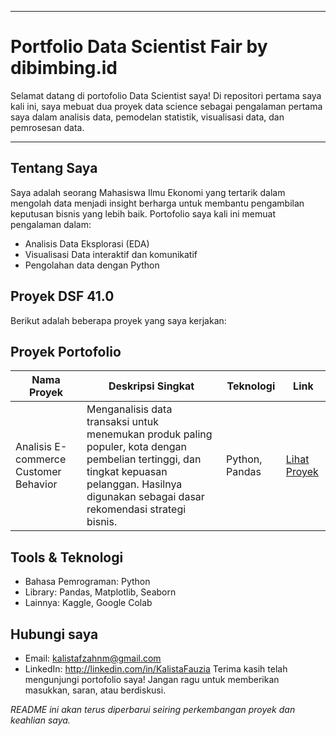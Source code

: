 
---

# Portfolio Data Scientist Fair by dibimbing.id

Selamat datang di portofolio Data Scientist saya! Di repositori pertama saya kali ini, saya mebuat dua proyek data science sebagai pengalaman pertama saya dalam analisis data, pemodelan statistik, visualisasi data, dan pemrosesan data.

---

## Tentang Saya

Saya adalah seorang Mahasiswa Ilmu Ekonomi yang tertarik dalam mengolah data menjadi insight berharga untuk membantu pengambilan keputusan bisnis yang lebih baik. Portofolio saya kali ini memuat pengalaman dalam:
- Analisis Data Eksplorasi (EDA)
- Visualisasi Data interaktif dan komunikatif
- Pengolahan data dengan Python
## Proyek DSF 41.0

Berikut adalah beberapa proyek yang saya kerjakan:

## Proyek Portofolio

| Nama Proyek                          | Deskripsi Singkat                                                                                                              | Teknologi            | Link                                                                 |
|-------------------------------------|--------------------------------------------------------------------------------------------------------------------------------|----------------------|----------------------------------------------------------------------|
| Analisis E-commerce Customer Behavior | Menganalisis data transaksi untuk menemukan produk paling populer, kota dengan pembelian tertinggi, dan tingkat kepuasan pelanggan. Hasilnya digunakan sebagai dasar rekomendasi strategi bisnis. | Python, Pandas       | [Lihat Proyek](https://github.com/Kalistafzh/Dimbimbing-Portofolio_DSF41.0/blob/main/Project%20EDA%20E-commerce%20Customer%20Behavior.ipynb) |   | Introduction to Python | Program sederhana yang menerima input data mahasiswa (nama, NIM, nilai), lalu mengkategorikan nilai ke dalam grade A–E menggunakan struktur if-elif-else | Python, Google Colab | [Lihat Proyek](https://github.com/Kalistafzh/Dimbimbing-Portofolio_DSF41.0/blob/main/Task%201%20introduction_python.ipynb) |   | Project Presentation | Presentasi visual untuk menjelaskan hasil akhir yang telah dikerjakan selama mengikuti program DSF 41.0  | Canva| https://drive.google.com/file/d/1vC6YT8iYRr0yPxmSNlYmEdUi5IsMr6bI/view?usp=drive_link      |


## Tools & Teknologi

- Bahasa Pemrograman: Python
- Library: Pandas, Matplotlib, Seaborn
- Lainnya: Kaggle, Google Colab

## Hubungi saya
- Email: kalistafzahnm@gmail.com  
- LinkedIn: http://linkedin.com/in/KalistaFauzia 
Terima kasih telah mengunjungi portofolio saya! Jangan ragu untuk memberikan masukkan, saran, atau berdiskusi.

*README ini akan terus diperbarui seiring perkembangan proyek dan keahlian saya.*

